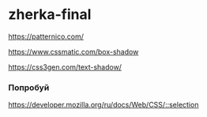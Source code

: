 # zherka-final

https://patternico.com/

https://www.cssmatic.com/box-shadow

https://css3gen.com/text-shadow/


### Попробуй 
https://developer.mozilla.org/ru/docs/Web/CSS/::selection
